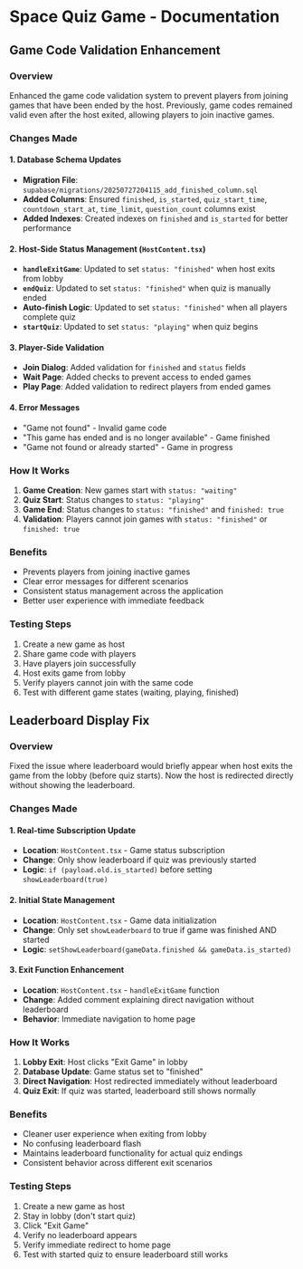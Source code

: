 # Space Quiz Game - Documentation

## Game Code Validation Enhancement

### Overview
Enhanced the game code validation system to prevent players from joining games that have been ended by the host. Previously, game codes remained valid even after the host exited, allowing players to join inactive games.

### Changes Made

#### 1. Database Schema Updates
- **Migration File**: `supabase/migrations/20250727204115_add_finished_column.sql`
- **Added Columns**: Ensured `finished`, `is_started`, `quiz_start_time`, `countdown_start_at`, `time_limit`, `question_count` columns exist
- **Added Indexes**: Created indexes on `finished` and `is_started` for better performance

#### 2. Host-Side Status Management (`HostContent.tsx`)
- **`handleExitGame`**: Updated to set `status: "finished"` when host exits from lobby
- **`endQuiz`**: Updated to set `status: "finished"` when quiz is manually ended
- **Auto-finish Logic**: Updated to set `status: "finished"` when all players complete quiz
- **`startQuiz`**: Updated to set `status: "playing"` when quiz begins

#### 3. Player-Side Validation
- **Join Dialog**: Added validation for `finished` and `status` fields
- **Wait Page**: Added checks to prevent access to ended games
- **Play Page**: Added validation to redirect players from ended games

#### 4. Error Messages
- "Game not found" - Invalid game code
- "This game has ended and is no longer available" - Game finished
- "Game not found or already started" - Game in progress

### How It Works

1. **Game Creation**: New games start with `status: "waiting"`
2. **Quiz Start**: Status changes to `status: "playing"`
3. **Game End**: Status changes to `status: "finished"` and `finished: true`
4. **Validation**: Players cannot join games with `status: "finished"` or `finished: true`

### Benefits
- Prevents players from joining inactive games
- Clear error messages for different scenarios
- Consistent status management across the application
- Better user experience with immediate feedback

### Testing Steps
1. Create a new game as host
2. Share game code with players
3. Have players join successfully
4. Host exits game from lobby
5. Verify players cannot join with the same code
6. Test with different game states (waiting, playing, finished)

## Leaderboard Display Fix

### Overview
Fixed the issue where leaderboard would briefly appear when host exits the game from the lobby (before quiz starts). Now the host is redirected directly without showing the leaderboard.

### Changes Made

#### 1. Real-time Subscription Update
- **Location**: `HostContent.tsx` - Game status subscription
- **Change**: Only show leaderboard if quiz was previously started
- **Logic**: `if (payload.old.is_started)` before setting `showLeaderboard(true)`

#### 2. Initial State Management
- **Location**: `HostContent.tsx` - Game data initialization
- **Change**: Only set `showLeaderboard` to true if game was finished AND started
- **Logic**: `setShowLeaderboard(gameData.finished && gameData.is_started)`

#### 3. Exit Function Enhancement
- **Location**: `HostContent.tsx` - `handleExitGame` function
- **Change**: Added comment explaining direct navigation without leaderboard
- **Behavior**: Immediate navigation to home page

### How It Works

1. **Lobby Exit**: Host clicks "Exit Game" in lobby
2. **Database Update**: Game status set to "finished"
3. **Direct Navigation**: Host redirected immediately without leaderboard
4. **Quiz Exit**: If quiz was started, leaderboard still shows normally

### Benefits
- Cleaner user experience when exiting from lobby
- No confusing leaderboard flash
- Maintains leaderboard functionality for actual quiz endings
- Consistent behavior across different exit scenarios

### Testing Steps
1. Create a new game as host
2. Stay in lobby (don't start quiz)
3. Click "Exit Game"
4. Verify no leaderboard appears
5. Verify immediate redirect to home page
6. Test with started quiz to ensure leaderboard still works
